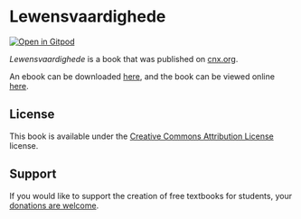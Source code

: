 # Lewensvaardighede

[![Open in Gitpod](https://gitpod.io/button/open-in-gitpod.svg)](https://gitpod.io/from-referrer/)

_Lewensvaardighede_ is a book that was published on [cnx.org](https://cnx.org/).

An ebook can be downloaded [here](https://github.com/cnx-user-books/cnxbook-lewensvaardighede/releases/latest), and the book can be viewed online [here](https://github.com/cnx-user-books/cnxbook-lewensvaardighede/releases/latest).

## License
This book is available under the [Creative Commons Attribution License](./LICENSE) license.

## Support
If you would like to support the creation of free textbooks for students, your [donations are welcome](https://riceconnect.rice.edu/donation/support-openstax-banner).
